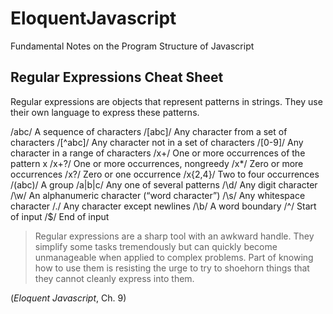 # EloquentJavascript
Fundamental Notes on the Program Structure of Javascript

## Regular Expressions Cheat Sheet 

Regular expressions are objects that represent patterns in strings. They use their own language to express these patterns.

/abc/	A sequence of characters
/[abc]/	Any character from a set of characters
/[^abc]/	Any character not in a set of characters
/[0-9]/	Any character in a range of characters
/x+/	One or more occurrences of the pattern x
/x+?/	One or more occurrences, nongreedy
/x*/	Zero or more occurrences
/x?/	Zero or one occurrence
/x{2,4}/	Two to four occurrences
/(abc)/	A group
/a|b|c/	Any one of several patterns
/\d/	Any digit character
/\w/	An alphanumeric character (“word character”)
/\s/	Any whitespace character
/./	Any character except newlines
/\b/	A word boundary
/^/	Start of input
/$/	End of input

> Regular expressions are a sharp tool with an awkward handle. They simplify some tasks tremendously but can quickly become unmanageable when applied to complex problems. Part of knowing how to use them is resisting the urge to try to shoehorn things that they cannot cleanly express into them.

(_Eloquent Javascript_, Ch. 9)